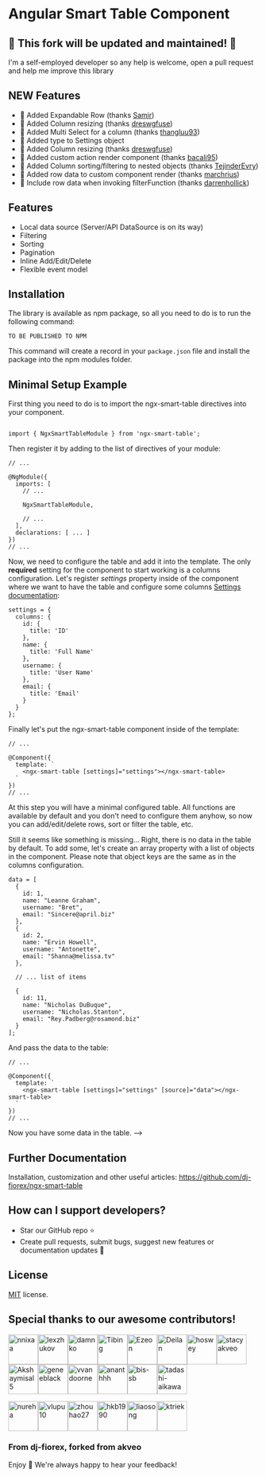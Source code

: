 # Angular Smart Table Component


## 🚀 This fork will be updated and maintained! 🚀

I'm a self-employed developer so any help is welcome, open a pull request and help me improve this library



## NEW Features
* 🚀 Added Expandable Row (thanks [Samir](https://github.com/mominsamir))
* 🚀 Added Column resizing (thanks [dreswgfuse](https://github.com/dreswgfuse))
* 🚀 Added Multi Select for a column (thanks [thangluu93](https://github.com/thangluu93))
* 🚀 Added type to Settings object
* 🚀 Added Column resizing (thanks [dreswgfuse](https://github.com/dreswgfuse))
* 🚀 Added custom action render component (thanks [bacali95](https://github.com/bacali95))
* 🚀 Added Column sorting/filtering to nested objects (thanks [TejinderEvry](https://github.com/TejinderEvry))
* 🚀 Added row data to custom component render (thanks [marchrius](https://github.com/marchrius))
* 🚀 Include row data when invoking filterFunction (thanks [darrenhollick](https://github.com/darrenhollick))
## Features
* Local data source (Server/API DataSource is on its way)
* Filtering
* Sorting
* Pagination
* Inline Add/Edit/Delete
* Flexible event model

## Installation

The library is available as npm package, so all you need to do is to run the following command:

```
TO BE PUBLISHED TO NPM
```

This command will create a record in your `package.json` file and install the package into the npm modules folder.



## Minimal Setup Example

First thing you need to do is to import the ngx-smart-table directives into your component.

```

import { NgxSmartTableModule } from 'ngx-smart-table';

```

Then register it by adding to the list of directives of your module:

```
// ...

@NgModule({
  imports: [
    // ...
    
    NgxSmartTableModule,
    
    // ...
  ],
  declarations: [ ... ]
})
// ...
```

Now, we need to configure the table and add it into the template. The only <strong>required</strong> setting for the component to start working is a columns configuration.
Let's register <i>settings</i> property inside of the component where we want to have the table and configure some columns [Settings documentation](https://github.com/dj-fiorex/ngx-smart-table):
    
```
settings = {
  columns: {
    id: {
      title: 'ID'
    },
    name: {
      title: 'Full Name'
    },
    username: {
      title: 'User Name'
    },
    email: {
      title: 'Email'
    }
  }
};
```

Finally let's put the ngx-smart-table component inside of the template:

```
// ...

@Component({
  template: `
    <ngx-smart-table [settings]="settings"></ngx-smart-table>
  `
})
// ...
```
At this step you will have a minimal configured table. All functions are available by default and you don't need to configure them anyhow, so now you can add/edit/delete rows, sort or filter the table, etc.
 
Still it seems like something is missing... Right, there is no data in the table by default. To add some, let's create an array property with a list of objects in the component. Please note that object keys are the same as in the columns configuration.

```
data = [
  {
    id: 1,
    name: "Leanne Graham",
    username: "Bret",
    email: "Sincere@april.biz"
  },
  {
    id: 2,
    name: "Ervin Howell",
    username: "Antonette",
    email: "Shanna@melissa.tv"
  },
  
  // ... list of items
  
  {
    id: 11,
    name: "Nicholas DuBuque",
    username: "Nicholas.Stanton",
    email: "Rey.Padberg@rosamond.biz"
  }
];
```

And pass the data to the table:

```
// ...

@Component({
  template: `
    <ngx-smart-table [settings]="settings" [source]="data"></ngx-smart-table>
  `
})
// ...
```

Now you have some data in the table. -->
 
## Further Documentation
Installation, customization and other useful articles: https://github.com/dj-fiorex/ngx-smart-table

## How can I support developers?
- Star our GitHub repo :star:
- Create pull requests, submit bugs, suggest new features or documentation updates :wrench:


## License
[MIT](LICENSE.txt) license.

## Special thanks to our awesome contributors!

[<img alt="nnixaa" src="https://avatars0.githubusercontent.com/u/230527?v=3&s=60" width="60">](https://github.com/nnixaa)[<img alt="lexzhukov" src="https://avatars0.githubusercontent.com/u/12192373?v=3&s=60" width="60">](https://github.com/lexzhukov)[<img alt="damnko" src="https://avatars2.githubusercontent.com/u/680205?v=3&s=60" width="60">](https://github.com/damnko)[<img alt="Tibing" src="https://avatars2.githubusercontent.com/u/17410089?v=3&s=60" width="60">](https://github.com/Tibing)[<img alt="Ezeon" src="https://avatars0.githubusercontent.com/u/21973741?v=3&s=60" width="60">](https://github.com/Ezeon)[<img alt="Deilan" src="https://avatars1.githubusercontent.com/u/4777512?v=3&s=60" width="60">](https://github.com/Deilan)[<img alt="hoswey" src="https://avatars0.githubusercontent.com/u/3689445?v=3&s=60" width="60">](https://github.com/hoswey)[<img alt="stacyakveo" src="https://avatars2.githubusercontent.com/u/27723447?v=3&s=60" width="60">](https://github.com/stacyakveo)[<img alt="Akshaymisal5" src="https://avatars3.githubusercontent.com/u/15906551?v=3&s=60" width="60">](https://github.com/Akshaymisal5)[<img alt="geneeblack" src="https://avatars0.githubusercontent.com/u/282525?v=3&s=60" width="60">](https://github.com/geneeblack)[<img alt="vvandoorne" src="https://avatars2.githubusercontent.com/u/26658175?v=3&s=60" width="60">](https://github.com/vvandoorne)[<img alt="ananthhh" src="https://avatars1.githubusercontent.com/u/3583234?v=3&s=60" width="60">](https://github.com/ananthhh)[<img alt="bis-sb" src="https://avatars1.githubusercontent.com/u/22668001?v=3&s=60" width="60">](https://github.com/bis-sb)[<img alt="tadashi-aikawa" src="https://avatars1.githubusercontent.com/u/9500018?v=3&s=60" width="60">](https://github.com/tadashi-aikawa)

[<img alt="nureha" src="https://avatars2.githubusercontent.com/u/7064537?v=3&s=60" width="60">](https://github.com/nureha)[<img alt="vlupu10" src="https://avatars1.githubusercontent.com/u/3597512?v=3&s=60" width="60">](https://github.com/vlupu10)[<img alt="zhouhao27" src="https://avatars1.githubusercontent.com/u/8099731?v=3&s=60" width="60">](https://github.com/zhouhao27)[<img alt="hkb1990" src="https://avatars1.githubusercontent.com/u/2637138?v=3&s=60" width="60">](https://github.com/hkb1990)[<img alt="liaosong" src="https://avatars0.githubusercontent.com/u/3927282?v=3&s=60" width="60">](https://github.com/liaosong)[<img alt="ktriek" src="https://avatars2.githubusercontent.com/u/4461059?v=3&s=60" width="60">](https://github.com/ktriek)

### From dj-fiorex, forked from akveo

Enjoy :metal:
We're always happy to hear your feedback!
